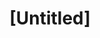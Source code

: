 ---
pid: CH676
title: "[Untitled]"
location_transcription: 
zipcode: '33460'
outside_phl: 'Lake Worth FL '
neighborhood: 
age: '39'
age_range: 30-39
instagram: 
image_file_name: CH_676.jpg
proposal_transcription: Keep current history and add to it
topic: History
topic_summary: '0'
type: Other No Form
keywords_other: 
credit: Heather Herrmann
image_labels: 
twitter: 
facebook: 
permalink: "/monuments/ch676/"
layout: item-page
---